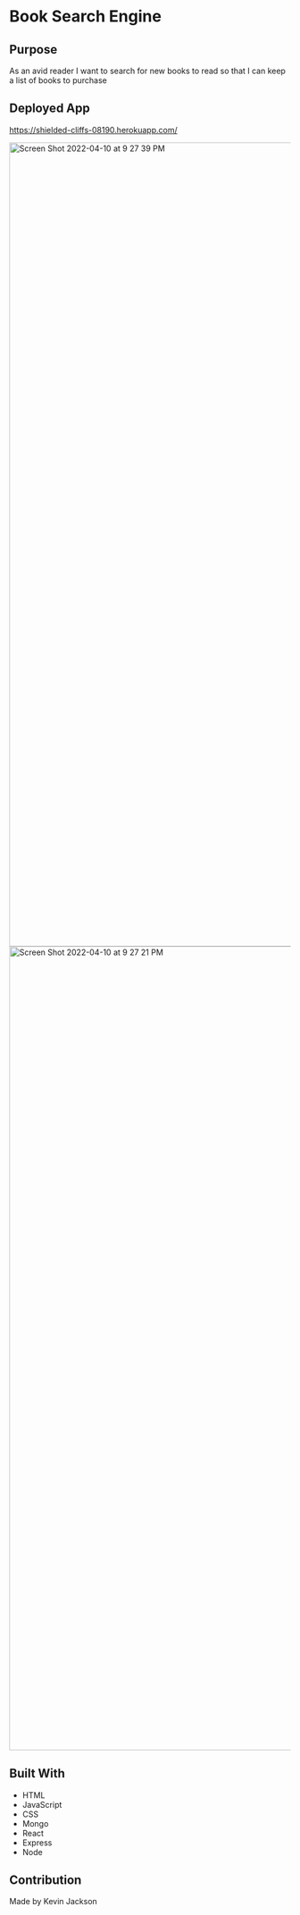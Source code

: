 # Book Search Engine

## Purpose
As an avid reader I want to search for new books to read
so that I can keep a list of books to purchase

## Deployed App

https://shielded-cliffs-08190.herokuapp.com/

<img width="1440" alt="Screen Shot 2022-04-10 at 9 27 39 PM" src="https://user-images.githubusercontent.com/92461865/162650346-d6ec04d3-b87b-42e0-b4f9-286dd81a318d.png">

<img width="1440" alt="Screen Shot 2022-04-10 at 9 27 21 PM" src="https://user-images.githubusercontent.com/92461865/162650350-71f4d269-7013-42e2-a583-3a8273734f7e.png">

## Built With
* HTML
* JavaScript
* CSS
* Mongo
* React
* Express
* Node

## Contribution
Made by Kevin Jackson
